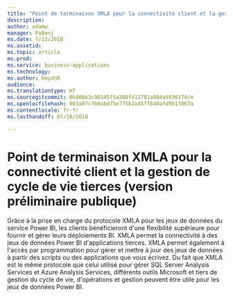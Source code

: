```yaml
---
title: "Point de terminaison XMLA pour la connectivité client et la gestion de cycle de vie tierces"
description: 
author: adamw
manager: PaBenj
ms.date: 7/22/2018
ms.assetid: 
ms.topic: article
ms.prod: 
ms.service: business-applications
ms.technology: 
ms.author: HaydnR
audience: 
ms.translationtype: HT
ms.sourcegitcommit: 0b40bb3c98145f5a260f412701a884a5936174ce
ms.openlocfilehash: 983a87c7b0abd75e775b2a45ff640afd9b13067a
ms.contentlocale: fr-fr
ms.lasthandoff: 07/18/2018

---
```

# <a name="xmla-endpoint-for-third-party-client-connectivity-and-lifecycle-management-public-preview"></a>Point de terminaison XMLA pour la connectivité client et la gestion de cycle de vie tierces (version préliminaire publique)

Grâce à la prise en charge du protocole XMLA pour les jeux de données du service Power BI, les clients bénéficieront d'une flexibilité supérieure pour fournir et gérer leurs déploiements BI. XMLA permet la connectivité à des jeux de données Power BI d'applications tierces. XMLA permet également à l'accès par programmation pour gérer et mettre à jour des jeux de données à partir des scripts ou des applications que vous écrivez. Du fait que XMLA est le même protocole que celui utilisé pour gérer SQL Server Analysis Services et Azure Analysis Services, différents outils Microsoft et tiers de gestion du cycle de vie, d'opérations et gestion peuvent être utile pour les jeux de données Power BI.

